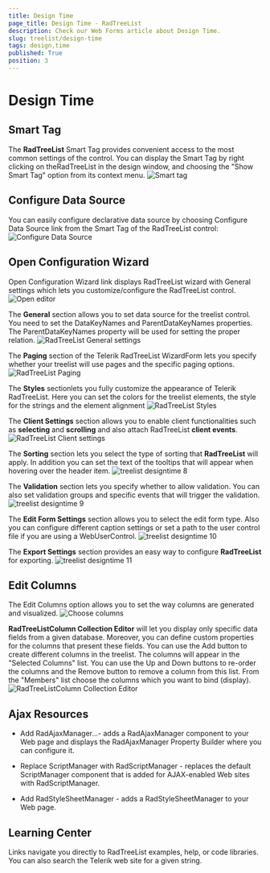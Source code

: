```yaml
---
title: Design Time
page_title: Design Time - RadTreeList
description: Check our Web Forms article about Design Time.
slug: treelist/design-time
tags: design,time
published: True
position: 3
---
```


# Design Time



## Smart Tag

The **RadTreeList** Smart Tag provides convenient access to the most common settings of the control. You can display the Smart Tag by right clicking on theRadTreeList in the design window, and choosing the "Show Smart Tag" option from its context menu.
![Smart tag](images/treelist_designtime1.png)

## Configure Data Source

You can easily configure declarative data source by choosing Configure Data Source link from the Smart Tag of the RadTreeList control:
![Configure Data Source](images/treelist_designtime1.1.png)

## Open Configuration Wizard

Open Configuration Wizard link displays RadTreeList wizard with General settings which lets you customize/configure the RadTreeList control.
![Open editor](images/treelist_designtime1.2.png)



The **General** section allows you to set data source for the treelist control. You need to set the DataKeyNames and ParentDataKeyNames properties. The ParentDataKeyNames property will be used for setting the proper relation.
![RadTreeList General settings](images/treelist_designtime2.png)

The **Paging** section of the Telerik RadTreeList WizardForm lets you specify whether your treelist will use pages and the specific paging options.
![RadTreeList Paging](images/treelist_designtime3.png)

The **Styles** sectionlets you fully customize the appearance of Telerik RadTreeList. Here you can set the colors for the treelist elements, the style for the strings and the element alignment
![RadTreeList Styles](images/treelist_designtime3.1.png)

The **Client Settings** section allows you to enable client functionalities such as **selecting** and **scrolling** and also attach RadTreeList **client events**.
![RadTreeList Client settings](images/treelist_designtime3.2.png)

The **Sorting** section lets you select the type of sorting that **RadTreeList** will apply. In addition you can set the text of the tooltips that will appear when hovering over the header item.
![treelist designtime 8](images/treelist_designtime8.png)

The **Validation** section lets you specify whether to allow validation. You can also set validation groups and specific events that will trigger the validation.
![treelist designtime 9](images/treelist_designtime9.png)

The **Edit Form Settings** section allows you to select the edit form type. Also you can configure different caption settings or set a path to the user control file if you are using a WebUserControl.
![treelist designtime 10](images/treelist_designtime10.png)

The **Export Settings** section provides an easy way to configure **RadTreeList** for exporting.
![treelist designtime 11](images/treelist_designtime11.png)

## Edit Columns

The Edit Columns option allows you to set the way columns are generated and visualized.
![Choose columns](images/treelist_designtime6.png)

**RadTreeListColumn Collection Editor** will let you display only specific data fields from a given database. Moreover, you can define custom properties for the columns that present these fields. You can use the Add button to create different columns in the treelist. The columns will appear in the "Selected Columns" list. You can use the Up and Down buttons to re-order the columns and the Remove button to remove a column from this list. From the "Members" list choose the columns which you want to bind (display).
![RadTreeListColumn Collection Editor](images/treelist_designtime7.png)

## Ajax Resources

* Add RadAjaxManager...- adds a RadAjaxManager component to your Web page and displays the RadAjaxManager Property Builder where you can configure it.

* Replace ScriptManager with RadScriptManager - replaces the default ScriptManager component that is added for AJAX-enabled Web sites with RadScriptManager.

* Add RadStyleSheetManager - adds a RadStyleSheetManager to your Web page.

## Learning Center

Links navigate you directly to RadTreeList examples, help, or code libraries. You can also search the Telerik web site for a given string.
